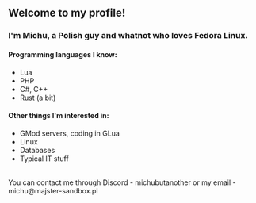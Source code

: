 ## Welcome to my profile!
### I'm Michu, a Polish guy and whatnot who loves Fedora Linux.

#### Programming languages I know:
- Lua
- PHP
- C#, C++
- Rust (a bit)

#### Other things I'm interested in:
- GMod servers, coding in GLua
- Linux
- Databases
- Typical IT stuff
<br>
You can contact me through Discord - michubutanother
or my email - michu@majster-sandbox.pl
